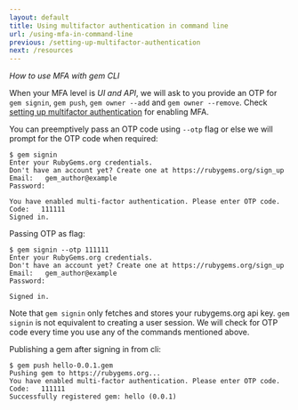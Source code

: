 ```yaml
---
layout: default
title: Using multifactor authentication in command line
url: /using-mfa-in-command-line
previous: /setting-up-multifactor-authentication
next: /resources
---
```

<em class="t-gray">How to use MFA with gem CLI</em>

When your MFA level is _UI and API_, we will ask to you provide an OTP
for `gem signin`, `gem push`, `gem owner --add` and `gem owner --remove`.
Check [setting up multifactor authentication](/setting-up-multifactor-authentication)
for enabling MFA.

You can preemptively pass an OTP code using `--otp` flag or else we will prompt
for the OTP code when required:

    $ gem signin
    Enter your RubyGems.org credentials.
    Don't have an account yet? Create one at https://rubygems.org/sign_up
    Email:   gem_author@example
    Password:

    You have enabled multi-factor authentication. Please enter OTP code.
    Code:   111111
    Signed in.

Passing OTP as flag:

    $ gem signin --otp 111111
    Enter your RubyGems.org credentials.
    Don't have an account yet? Create one at https://rubygems.org/sign_up
    Email:   gem_author@example
    Password:

    Signed in.

Note that `gem signin` only fetches and stores your rubygems.org api key. `gem signin`
is not equivalent to creating a user session. We will check for OTP code every time you
use any of the commands mentioned above.

Publishing a gem after signing in from cli:

    $ gem push hello-0.0.1.gem
    Pushing gem to https://rubygems.org...
    You have enabled multi-factor authentication. Please enter OTP code.
    Code:   111111
    Successfully registered gem: hello (0.0.1)
